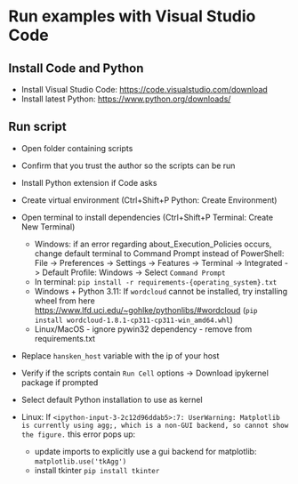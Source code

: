 # Run examples with Visual Studio Code
## Install Code and Python
* Install Visual Studio Code: https://code.visualstudio.com/download
* Install latest Python: https://www.python.org/downloads/
## Run script
* Open folder containing scripts
* Confirm that you trust the author so the scripts can be run
* Install Python extension if Code asks
* Create virtual environment (Ctrl+Shift+P Python: Create Environment)
* Open terminal to install dependencies (Ctrl+Shift+P Terminal: Create New Terminal)
    * Windows: if an error regarding about_Execution_Policies occurs, change default terminal to Command Prompt instead of PowerShell: File -> Preferences -> Settings -> Features -> Terminal -> Integrated -> Default Profile: Windows -> Select `Command Prompt`
    * In terminal: `pip install -r requirements-{operating_system}.txt`
    * Windows + Python 3.11: If `wordcloud` cannot be installed, try installing wheel from here https://www.lfd.uci.edu/~gohlke/pythonlibs/#wordcloud (`pip install wordcloud-1.8.1-cp311-cp311-win_amd64.whl`)
    * Linux/MacOS - ignore pywin32 dependency - remove from requirements.txt
* Replace `hansken_host` variable with the ip of your host 
* Verify if the scripts contain `Run Cell` options -> Download ipykernel package if prompted
* Select default Python installation to use as kernel

* Linux: If `<ipython-input-3-2c12d96ddab5>:7: UserWarning: Matplotlib is currently using agg;, which is a non-GUI backend, so cannot show the figure.` this error pops up:
    * update imports to explicitly use a gui backend for matplotlib: `matplotlib.use('tkAgg')`
    * install tkinter `pip install tkinter`
